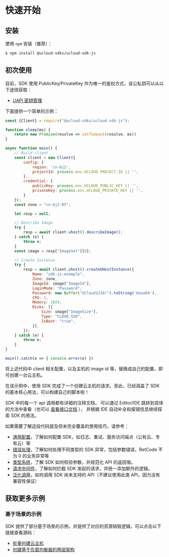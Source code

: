 # 快速开始

## 安装

使用 `npm` 安装（推荐）：

```bash
$ npm install @ucloud-sdks/ucloud-sdk-js
```

## 初次使用

目前，SDK 使用 PublicKey/PrivateKey 作为唯一的鉴权方式，该公私钥可以从以下途径获取：

- [UAPI 密钥管理](https://console.ucloud.cn/uapi/apikey)

下面提供一个简单的示例：

```javascript
const {Client} = require("@ucloud-sdks/ucloud-sdk-js");

function sleep(ms) {
    return new Promise(resolve => setTimeout(resolve, ms))
}

async function main() {
    // Build client
    const client = new Client({
        config: {
            region: 'cn-bj2',
            projectId: process.env.UCLOUD_PROJECT_ID || '',
        },
        credential: {
            publicKey: process.env.UCLOUD_PUBLIC_KEY || '',
            privateKey: process.env.UCLOUD_PRIVATE_KEY || '',
        }
    });
    const zone = "cn-bj2-05";

    let resp = null;

    // Describe Image
    try {
        resp = await client.uhost().describeImage();
    } catch (e) {
        throw e;
    }
    const image = resp["ImageSet"][0];

    // Create Instance
    try {
        resp = await client.uhost().createUHostInstance({
            Name: "sdk-js-example",
            Zone: zone,
            ImageId: image["ImageId"],
            LoginMode: "Password",
            Password: new Buffer("UCloud1234!").toString('base64'),
            CPU: 1,
            Memory: 1024,
            Disks: [{
                Size: image["ImageSize"],
                Type: "CLOUD_SSD",
                IsBoot: "true",
            }],
        });
    } catch (e) {
        throw e;
    }
}

main().catch(e => { console.error(e) })
```

将上述代码中 client 相关配置，以及主机的 image id 等，替换成自己的配置，即可创建一台云主机。

在该示例中，使用 SDK 完成了一个创建云主机的请求。至此，已经涵盖了 SDK 的基本核心用法，可以构建自己的脚本啦！

SDK 中的每一个 api 调用都有详细的注释文档，
可以通过 Editor/IDE 跳转到具体的方法中查看（也可以 [查看接口文档](https://docs.ucloud.cn/api/summary/README) ），
并根据 IDE 自动补全和报错信息继续探索 SDK 的用法。

如果需要了解这段代码提及但未完全覆盖的使用技巧，请参考：

- [通用配置](configure.md)，了解如何配置 SDK，如日志、重试、服务访问端点（公有云、专有云）等
- [错误处理](error.md)，了解如何处理不同类型的 SDK 异常，包括参数错误，RetCode 不为 0 的业务异常等
- [类型系统](typesystem.md)，了解 SDK 如何校验参数，并规范化 API 的返回值。
- [请求中间件](middleware.md)，了解如何拦截 SDK 发起的请求，并统一添加额外的逻辑。
- [泛化调用](generic.md)，如何调用 SDK 尚未支持的 API（不建议使用此类 API，因为没有兼容性保证）

## 获取更多示例

### 基于场景的示例

SDK 提供了部分基于场景的示例，并提供了对应的资源销毁逻辑，可以点击以下链接查看源码：

- [批量创建云主机](../examples/uhost)
- [创建基于负载均衡器的两层架构](../examples/two-tier)
